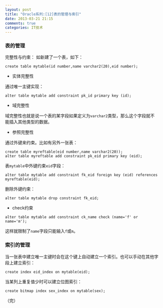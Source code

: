 ```yaml
---
layout: post
title: "Oracle系列:[12]表的管理与索引"
date: 2013-03-21 21:15
comments: true
categories: IT技术
---
```

### 表的管理
完整性与约束：
如新建了一个表，如下：

```
create table mytable(id number,name varchar2(20),eid number);
```

- 实体完整性

通过唯一主键实现：

```
alter table mytable add constraint pk_id primary key (id);
```

- 域完整性

域完整性也就是说一个表的某字段如果定义为`varchar2`类型，那么这个字段就不能插入其他类型的数据。

<!-- more -->

- 参照完整性

通过外键来约束。比如有另外一张表：

```
create table myreftable(eid number,name varchar2(20));
alter table myreftable add constraint pk_eid primary key (eid);
```

表`mytable`中外键约束`eid`字段：

```
alter table mytable add constraint fk_eid foreign key (eid) references myreftable(eid);
```

删除外键约束：

```
alter table mytable drop constraint fk_eid;
```

- check约束

```
alter table mytable add constraint ck_name check (name='f' or name='m');
```

这样就限制了`name`字段只能输入`f`或`m`。

### 索引的管理
当一张表中建立唯一主键时会在这个键上自动建立一个索引。也可以手动在其他字段上建立索引：

```
create index eid_index on mytable(eid);
```

当某列上重复值少时可以建立位图索引：

```
create bitmap index sex_index on mytable(sex);
```

（完）
